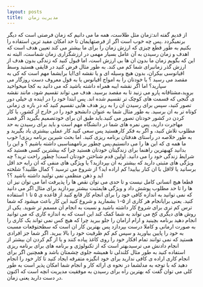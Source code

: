 ```yaml
---
layout: posts
title:  مدیریت زمان
---
```



از قدیم گفته اند:زمان مثل طلاست، همه ما می دانیم که زمان فرصتی است که دیگر برنمیگردد .پس چه خوب است اگر از
 فرصتهایمان تا حد امکان مفید ترین استفاده را بکنیم
به طور قطع چیزی که ارزش زمان را برای ما بیشتر می کند تعیین هدف است که اهدف  و زمان رسیدن به آن عامل بسیار مهمی در ارزشگزاری زمان  شماست، البته نه این که بگویم زمان ما بدون ان ها بی ارزش است، اما قبول کنید که زندگی بدون هدف از ارزش گذر زمانبرای شما کم می کند. به طور مثال فرض کنید  در  قایقی هستید وسط اقیانوسی بیکران، بدون هیچ وسیله ای و  یا نقشه ای!ایا برایشما مهم است که کی به مقصد می رسید ؟ یا خودتان را به امواج اقیانوس یا به قول معروف دست روزگار می سپارید؟ اما اگر نقشه ایبه همراه داشته باشید که می دانید به کجا میخواخید بروید،مشتاقانه پارو می زنید تا به مقصد برسید. 
 هدف می تواند تقسیم شود، مانند نقشه ی گنجی که قسمت های کوچک تر تقسیم شده اند.
پس ابتدا خود را در اینده ی خیلی دور تصور کنید، 
سپس برای رسیدن ان را به ریز هدف هایی تقسیم کنید که در بازه ی زمانی کوتاه تر به ان برسید. 
به طور مثال شما به عنوان دانشجو خود را در خارج از کشور، یا کار کردن در کشور خودتان تصور می کنید.باید طبق ان برای خودتصمیم بگیرید 
اگر قصد مهاجرت دارید، پس نمره های شما در دانشگاه مهم است  و باید برای رسیدن به حد مطلوب تلاش کنید، و اگر به فکر کارهستید پس سعی کنید کار عملی بیشتری یاد بگیرید و به طور خلاصه در راستای هدفتان برنامه ریزی کنید.
اما بحث شیرین برنامه ریزی! خوب ما همه ی که این ها را می دانستیم،پس چطور برنامهمناسبی داشته باشیم ؟ و این را بدانید کهبهترین راهنما برای زندگیتان خودتان هستید چرا که بیشترین کسی هستید که شرایط زندگی  خود را می دانید. 
اولین قدم شناختن خودتان است! چطور راحت ترید؟ چه ویژگی های مثبتی دارید که بیشتر به ان بپردازید؟ یا ویژگی های منفی که ان رابه حد اقل برسانید یا لااقل با ان کنار بیایید! 
کم اراده اید؟ از شروع می ترسید ؟ کمال طلبید؟ 
 شلخته اید و ذهن منظمی نمی تولنید داشته باشید ؟؟  
قطعا هیچ انسانی کامل نیست  و تا حدی می توان نقص ها را پذیرفت اما می توان نیز ان ها را تا حد مطلوب پوشش داد و ویژگی هایمثبت بیشتر بپردازید
برای مثال اگر می دانید که نمی توانید به اندازه کافی خود را برای انجام کار قانع کنید از قاعده ی ۵  تا ۱ استفاده کنید. یعنی برایانجام هر کاری از ۵-۱ بشمارید و شروع کنید 
این کار باعث میشود که شما  ترس کم تری برای شروع کار داشته باشید و نسبت به انجام ان مسمم تر شوید. 
یکی از روش های دیگری کخ می تواند به شما کمک کند این است که به اندازه کاری که می توانید انجام دهید برنامه بچینید و ارام ارامان را جلو ببرید چرا که هیچ کس  نمی تواند یک کاری را به صورت ارمانی و کاملا درست بپردازد پس بهترین کار ان است که سطحتوقعات مسبت به خود را پایین بیاورید و سپس کم کم ظرفیت خود را بالا ببرید. 
اگر شما جز افرادی هستید که نمی توانند تمام افکار خود را روی کاغذ پیاده کنند و یا از گم کردن ان بیشتر از انجام دادنش می ترسیدبهتر است که از تکنولوژی و برنامه های برای برنامه ریزی استفاده کنید به طور مثال کلندلی تا همیشه جلوی چشمتان باشد 
و همچنین اگر برای انجام کاری اراده ی کافی ندارید برای خود انگیزه متفرقه  ایجاد کنید تا کار خود را انجام دهید که با توجه به مدلشما در نحوه ی ارائه کار و انجام شما امکان پذیر است 
به طور کلی می توان گفت که بهترین راه برای رسیدن به موفقیت مدیریت انچه است که اکنون در دست دارید یعنی زمان.




